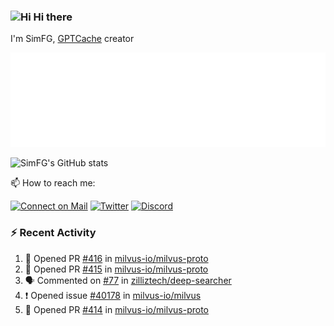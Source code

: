 ### <img src='https://qpluspicture.oss-cn-beijing.aliyuncs.com/6LjjQA/Hi.gif' alt='Hi' width="24"/> Hi there

I'm SimFG, [GPTCache](https://github.com/zilliztech/GPTCache) creator

![Metrics 👋](/metrics.plugin.followup.user.svg)

![SimFG's GitHub stats](https://github-readme-stats.vercel.app/api?username=SimFG&show_icons=true&theme=radical&count_private=true)

📫 How to reach me:

[![Connect on Mail](https://img.shields.io/badge/Ask%20me-anything-1abc9c.svg)](mailto:1142838399@qq.com)
[![Twitter](https://img.shields.io/twitter/follow/FogSim?style=social)](https://twitter.com/FogSim)
[![Discord](https://img.shields.io/discord/1092648432495251507?label=Discord&logo=discord)](https://discord.gg/Q8C6WEjSWV)

### :zap: Recent Activity

<!--START_SECTION:activity-->
1. 💪 Opened PR [#416](https://github.com/milvus-io/milvus-proto/pull/416) in [milvus-io/milvus-proto](https://github.com/milvus-io/milvus-proto)
2. 💪 Opened PR [#415](https://github.com/milvus-io/milvus-proto/pull/415) in [milvus-io/milvus-proto](https://github.com/milvus-io/milvus-proto)
3. 🗣 Commented on [#77](https://github.com/zilliztech/deep-searcher/issues/77) in [zilliztech/deep-searcher](https://github.com/zilliztech/deep-searcher)
4. ❗️ Opened issue [#40178](https://github.com/milvus-io/milvus/issues/40178) in [milvus-io/milvus](https://github.com/milvus-io/milvus)
5. 💪 Opened PR [#414](https://github.com/milvus-io/milvus-proto/pull/414) in [milvus-io/milvus-proto](https://github.com/milvus-io/milvus-proto)
<!--END_SECTION:activity-->

